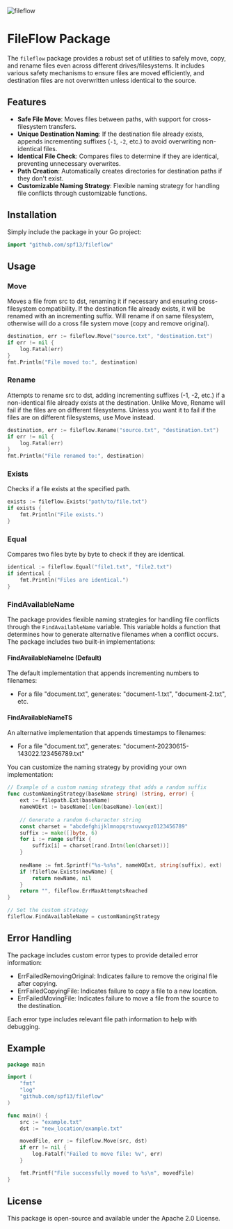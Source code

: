 
![fileflow](https://github.com/user-attachments/assets/3a10ad81-d818-4940-ae7b-67a8cb84a441)

# FileFlow Package

The `fileflow` package provides a robust set of utilities to safely move, copy, and rename files even across different drives/filesystems. It includes various safety mechanisms to ensure files are moved efficiently, and destination files are not overwritten unless identical to the source.

## Features

- **Safe File Move**: Moves files between paths, with support for cross-filesystem transfers.
- **Unique Destination Naming**: If the destination file already exists, appends incrementing suffixes (`-1`, `-2`, etc.) to avoid overwriting non-identical files.
- **Identical File Check**: Compares files to determine if they are identical, preventing unnecessary overwrites.
- **Path Creation**: Automatically creates directories for destination paths if they don't exist.
- **Customizable Naming Strategy**: Flexible naming strategy for handling file conflicts through customizable functions.

## Installation
Simply include the package in your Go project:

```go
import "github.com/spf13/fileflow"
```

## Usage
### Move
Moves a file from src to dst, renaming it if necessary and ensuring cross-filesystem compatibility. If the destination file already exists, it will be renamed with an incrementing suffix.
Will rename if on same filesystem, otherwise will do a cross file system move (copy and remove original).

```go
destination, err := fileflow.Move("source.txt", "destination.txt")
if err != nil {
    log.Fatal(err)
}
fmt.Println("File moved to:", destination)
```
### Rename
Attempts to rename src to dst, adding incrementing suffixes (-1, -2, etc.) if a non-identical file already exists at the destination. Unlike Move, Rename will fail if the files are on different filesystems. Unless you want it to fail if the files are on different filesystems, use Move instead.

```go
destination, err := fileflow.Rename("source.txt", "destination.txt")
if err != nil {
    log.Fatal(err)
}
fmt.Println("File renamed to:", destination)
```

### Exists
Checks if a file exists at the specified path.

```go
exists := fileflow.Exists("path/to/file.txt")
if exists {
    fmt.Println("File exists.")
}
```

### Equal
Compares two files byte by byte to check if they are identical.

```go
identical := fileflow.Equal("file1.txt", "file2.txt")
if identical {
    fmt.Println("Files are identical.")
}
```

### FindAvailableName
The package provides flexible naming strategies for handling file conflicts through the `FindAvailableName` variable. This variable holds a function that determines how to generate alternative filenames when a conflict occurs. The package includes two built-in implementations:

#### FindAvailableNameInc (Default)
The default implementation that appends incrementing numbers to filenames:
- For a file "document.txt", generates: "document-1.txt", "document-2.txt", etc.

#### FindAvailableNameTS
An alternative implementation that appends timestamps to filenames:
- For a file "document.txt", generates: "document-20230615-143022.123456789.txt"

You can customize the naming strategy by providing your own implementation:

```go
// Example of a custom naming strategy that adds a random suffix
func customNamingStrategy(baseName string) (string, error) {
    ext := filepath.Ext(baseName)
    nameWOExt := baseName[:len(baseName)-len(ext)]
    
    // Generate a random 6-character string
    const charset = "abcdefghijklmnopqrstuvwxyz0123456789"
    suffix := make([]byte, 6)
    for i := range suffix {
        suffix[i] = charset[rand.Intn(len(charset))]
    }
    
    newName := fmt.Sprintf("%s-%s%s", nameWOExt, string(suffix), ext)
    if !fileflow.Exists(newName) {
        return newName, nil
    }
    return "", fileflow.ErrMaxAttemptsReached
}

// Set the custom strategy
fileflow.FindAvailableName = customNamingStrategy
```

## Error Handling
The package includes custom error types to provide detailed error information:

* ErrFailedRemovingOriginal: Indicates failure to remove the original file after copying.
* ErrFailedCopyingFile: Indicates failure to copy a file to a new location.
* ErrFailedMovingFile: Indicates failure to move a file from the source to the destination.

Each error type includes relevant file path information to help with debugging.

## Example

```go
package main

import (
    "fmt"
    "log"
    "github.com/spf13/fileflow"
)

func main() {
    src := "example.txt"
    dst := "new_location/example.txt"

    movedFile, err := fileflow.Move(src, dst)
    if err != nil {
        log.Fatalf("Failed to move file: %v", err)
    }

    fmt.Printf("File successfully moved to %s\n", movedFile)
}
```

## License
This package is open-source and available under the Apache 2.0 License.
